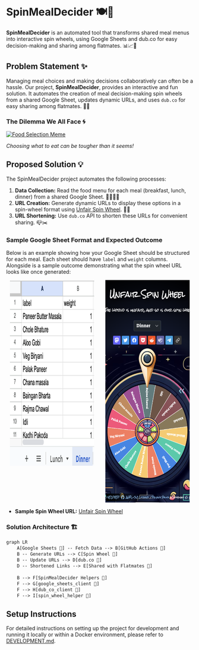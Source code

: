 # SpinMealDecider 🍽️🎡

**SpinMealDecider** is an automated tool that transforms shared meal menus into interactive spin wheels, using Google Sheets and dub.co for easy decision-making and sharing among flatmates. 📊📈🔗

## Problem Statement ✨

Managing meal choices and making decisions collaboratively can often be a hassle. Our project, **SpinMealDecider**, provides an interactive and fun solution. It automates the creation of meal decision-making spin wheels from a shared Google Sheet, updates dynamic URLs, and uses `dub.co` for easy sharing among flatmates. 🤝📝

### The Dilemma We All Face 🌀

[![Food Selection Meme](https://img.youtube.com/vi/IJqocn5KoKk/0.jpg)](https://www.youtube.com/watch?v=IJqocn5KoKk)

_Choosing what to eat can be tougher than it seems!_

## Proposed Solution 💡

The SpinMealDecider project automates the following processes:

1. **Data Collection:** Read the food menu for each meal (breakfast, lunch, dinner) from a shared Google Sheet. 📄🍳🥗🍛
2. **URL Creation:** Generate dynamic URLs to display these options in a spin-wheel format using [Unfair Spin Wheel](https://unfair.spin-wheel.click). 🔄🌐
3. **URL Shortening:** Use `dub.co` API to shorten these URLs for convenient sharing. 📪✂️

### Sample Google Sheet Format and Expected Outcome

Below is an example showing how your Google Sheet should be structured for each meal. Each sheet should have `label` and `weight` columns. Alongside is a sample outcome demonstrating what the spin wheel URL looks like once generated:

<div style="display: flex; justify-content: space-around;">
  <img src="./screenshots/sample_google_sheet_screenshot.png" alt="Sample Sheet Format" width="45%" height="500px" style="margin-right: 10px;">
  <img src="./screenshots/sample_output_url_screenshot.png" alt="Sample Output URL" width="45%" height="600px">
</div>

- **Sample Spin Wheel URL:** [Unfair Spin Wheel](https://unfair.spin-wheel.click)

### Solution Architecture 🏗️

```mermaid
graph LR
    A[Google Sheets 📄] -- Fetch Data --> B[GitHub Actions 🤖]
    B -- Generate URLs --> C[Spin Wheel 🎡]
    B -- Update URLs --> D[dub.co 🔗]
    D -- Shortened Links --> E[Shared with Flatmates 👥]

    B --> F[SpinMealDecider Helpers 🔧]
    F --> G[google_sheets_client 📄]
    F --> H[dub_co_client 🔗]
    F --> I[spin_wheel_helper 🎡]
```

## Setup Instructions

For detailed instructions on setting up the project for development and running it locally or within a Docker environment, please refer to [DEVELOPMENT.md](DEVELOPMENT.md).
